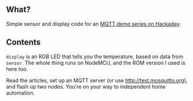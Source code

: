 ## What?

Simple sensor and display code for an [MQTT demo series on Hackaday](http://hackaday.com/2016/05/09/minimal-mqtt-building-a-broker/).

## Contents

`display` is an RGB LED that tells you the temperature, based on data from `sensor`.  The whole thing runs on NodeMCU, and the ROM version I used is here too.  

Read the articles, set up an MQTT server (or use http://test.mosquitto.org), and flash up two nodes.  You're on your way to independent home automation.


